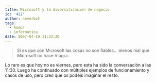 ```yaml
---
title: Microsoft y la diversificación de negocio
id: '422'
author: neverbot
tags:
  - humor
  - informática
date: 2007-04-19 11:33:20
---
```


> Si es que con Microsoft las cosas no son fiables... menos mal que Microsoft no hace Viagra.

Lo raro es que hoy no es viernes, pero esta ha sido la conversación a las 11:30. Luego ha continuado con múltiples ejemplos de funcionamiento y casos de uso, pero creo que os podéis imaginar el resto.